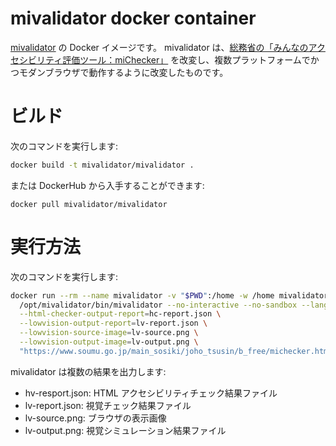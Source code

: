 mivalidator docker container
====

[mivalidator](https://github.com/mivalidator/mivalidator) の Docker イメージです。
mivalidator は、[総務省の「みんなのアクセシビリティ評価ツール：miChecker」](https://www.soumu.go.jp/main_sosiki/joho_tsusin/b_free/michecker.html) を改変し、複数プラットフォームでかつモダンブラウザで動作するように改変したものです。

# ビルド

次のコマンドを実行します:

~~~bash
docker build -t mivalidator/mivalidator .
~~~

または DockerHub から入手することができます:

~~~
docker pull mivalidator/mivalidator
~~~

# 実行方法

次のコマンドを実行します:

~~~bash
docker run --rm --name mivalidator -v "$PWD":/home -w /home mivalidator/mivalidator \
  /opt/mivalidator/bin/mivalidator --no-interactive --no-sandbox --lang=ja-JP \
  --html-checker-output-report=hc-report.json \
  --lowvision-output-report=lv-report.json \
  --lowvision-source-image=lv-source.png \
  --lowvision-output-image=lv-output.png \
  "https://www.soumu.go.jp/main_sosiki/joho_tsusin/b_free/michecker.html"
~~~

mivalidator は複数の結果を出力します:

- hv-resport.json: HTML アクセシビリティチェック結果ファイル
- lv-report.json: 視覚チェック結果ファイル
- lv-source.png: ブラウザの表示画像
- lv-output.png: 視覚シミュレーション結果ファイル

